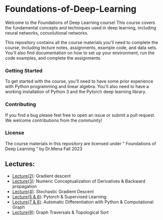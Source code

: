 # Foundations-of-Deep-Learning
 Welcome to the Foundations of Deep Learning course! This course covers the fundamental concepts and techniques used in deep learning, including neural networks, convolutional networks.

This repository contains all the course materials you'll need to complete the course, including lecture notes, assignments, example code, and data sets. You'll also find documentation on how to set up your environment, run the code examples, and complete the assignments.

### Getting Started
To get started with the course, you'll need to have some prior experience with Python programming and linear algebra. You'll also need to have a working installation of Python 3 and the Pytorch deep learning library. 


### Contributing
If you find a bug please feel free to open an issue or submit a pull request. We welcome contributions from the community!


### License
The course materials in this repository are licensed under " Foundations of Deep Learning " by Dr.Mena Fall 2023

## Lectures:
* [Lecture(2)](https://github.com/Youssef-Ashraf71/Foundations-of-Deep-Learning/tree/main/Lecture%202): Gradient descent
* [Lecture(3)](https://github.com/Youssef-Ashraf71/Foundations-of-Deep-Learning/tree/main/Lecture%203): Numeric Conceptualization of Derivatives & Backward propagation
* [Lecture(4)](https://github.com/Youssef-Ashraf71/Foundations-of-Deep-Learning/tree/main/Lecture%204): Stochastic Gradient Descent 
* [Lecture(5 & 6)](https://github.com/Youssef-Ashraf71/Foundations-of-Deep-Learning/tree/main/Lecture%205%266): Pytorch & Supervised Learning
* [Lecture(7 & 8)](https://github.com/Youssef-Ashraf71/Foundations-of-Deep-Learning/tree/main/Lecture%207%268): Automatic Differentiation with Python & Computational Graph
* [Lecture(9)](https://github.com/Youssef-Ashraf71/Foundations-of-Deep-Learning/tree/main/Lecture%209): Graph Traversals & Topological Sort
